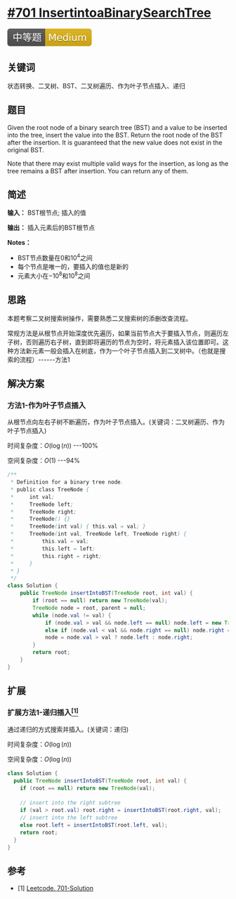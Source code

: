 # [#701 InsertintoaBinarySearchTree](https://leetcode.com/problems/insert-into-a-binary-search-tree/)

![Medium](/figures/Medium.svg)

## 关键词

状态转换、二叉树、BST、二叉树遍历、作为叶子节点插入、递归

## 题目

Given the root node of a binary search tree (BST) and a value to be inserted into the tree, insert the value into the BST. Return the root node of the BST after the insertion. It is guaranteed that the new value does not exist in the original BST.

Note that there may exist multiple valid ways for the insertion, as long as the tree remains a BST after insertion. You can return any of them.

## 简述

**输入：** BST根节点; 插入的值

**输出：** 插入元素后的BST根节点

**Notes：**

+ BST节点数量在0和$10^4$之间
+ 每个节点是唯一的，要插入的值也是新的
+ 元素大小在$-10^8$和$10^8$之间

## 思路

本题考察二叉树搜索树操作，需要熟悉二叉搜索树的添删改查流程。

常规方法是从根节点开始深度优先遍历，如果当前节点大于要插入节点，则遍历左子树，否则遍历右子树，直到即将遍历的节点为空时，将元素插入该位置即可。这种方法新元素一般会插入在树底，作为一个叶子节点插入到二叉树中。（也就是搜索的流程）------方法1

## 解决方案

### 方法1-作为叶子节点插入

从根节点向左右子树不断遍历，作为叶子节点插入。(关键词：二叉树遍历、作为叶子节点插入)

时间复杂度：$O(\log(n))$ ---100%

空间复杂度：$O(1)$ ---94%

``` java
/**
 * Definition for a binary tree node.
 * public class TreeNode {
 *     int val;
 *     TreeNode left;
 *     TreeNode right;
 *     TreeNode() {}
 *     TreeNode(int val) { this.val = val; }
 *     TreeNode(int val, TreeNode left, TreeNode right) {
 *         this.val = val;
 *         this.left = left;
 *         this.right = right;
 *     }
 * }
 */
class Solution {
    public TreeNode insertIntoBST(TreeNode root, int val) {
        if (root == null) return new TreeNode(val);
        TreeNode node = root, parent = null;
        while (node.val != val) {
            if (node.val > val && node.left == null) node.left = new TreeNode(val);
            else if (node.val < val && node.right == null) node.right = new TreeNode(val);
            node = node.val > val ? node.left : node.right;
        }
        return root;
    }
}
```

## 扩展

### 扩展方法1-递归插入[$^{[1]}$](#refer-anchor-1)

通过递归的方式搜索并插入。(关键词：递归)

时间复杂度：$O(\log(n))$

空间复杂度：$O(\log(n))$

``` java
class Solution {
  public TreeNode insertIntoBST(TreeNode root, int val) {
    if (root == null) return new TreeNode(val);

    // insert into the right subtree
    if (val > root.val) root.right = insertIntoBST(root.right, val);
    // insert into the left subtree
    else root.left = insertIntoBST(root.left, val);
    return root;
  }
}
```

## 参考

<div id="refer-anchor-1"></div>

+ [1] [Leetcode. 701-Solution](https://leetcode.com/problems/insert-into-a-binary-search-tree/solution/)
